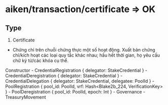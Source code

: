 # aiken/transaction/certificate => OK

## Type

1. Certificate

- Chứng chỉ trên chuỗi chứng thực một số hoạt động. Xuất bản chứng chỉ/kích hoạt các loại quy tắc khác nhau; hầu hết thời gian, họ yêu cầu chữ ký từ/các khóa cụ thể.

Constructor
    - CredentialRegistration { delegator: StakeCredential }
    - CredentialDeregistration { delegator: StakeCredential }
    - CredentialDelegation { delegator: StakeCredential, delegatee: PoolId }
    - PoolRegistration { pool_id: PoolId, vrf: Hash<Blake2b_224, VerificationKey> }
    - PoolDeregistration { pool_id: PoolId, epoch: Int }
    - Governance
    - TreasuryMovement